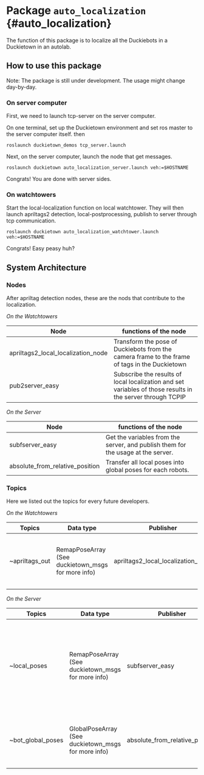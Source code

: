 # Package `auto_localization` {#auto_localization}




The function of this package is to localize all the Duckiebots in a Duckietown in an autolab.

## How to use this package

Note: The package is still under development. The usage might change day-by-day.

### On server computer

First, we need to launch tcp-server on the server computer.

On one terminal, set up the Duckietown environment and set ros master to the server computer itself. then

    roslaunch duckietown_demos tcp_server.launch

Next, on the server computer, launch the node that get messages.

    roslaunch duckietown auto_localization_server.launch veh:=$HOSTNAME

Congrats! You are done with server sides.

### On watchtowers

Start the local-localization function on local watchtower. They will then launch apriltags2 detection, local-postprocessing, publish to server through tcp communication.

    roslaunch duckietown auto_localization_watchtower.launch veh:=$HOSTNAME

Congrats! Easy peasy huh?

## System Architecture

###  Nodes

After apriltag detection nodes, these are the nods that contribute to the localization.

*On the Watchtowers*

| Node         | functions of the node                               |
|--------------|-----------------------------------------------------|
| apriltags2_local_localization_node | Transform the pose of Duckiebots from the camera frame to the frame of tags in the Duckietown   |
| pub2server_easy | Subscribe the results of local localization and set variables of those results in the server through TCPIP |

*On the Server*

| Node         | functions of the node                               |
|--------------|-----------------------------------------------------|
| subfserver_easy | Get the variables from the server, and publish them for the usage at the server. |
| absolute_from_relative_position | Transfer all local poses into global poses for each robots. |

### Topics

Here we listed out the topics for every future developers.

*On the Watchtowers*

| Topics       | Data type         |  Publisher         | Subscriber           | Description |
|--------------|-------------------|--------------------|----------------------| ----------- |
| ~apriltags_out | RemapPoseArray (See duckietown_msgs for more info)   |  apriltags2_local_localization_node | pub2server_easy  | Messages contain poses of Duckiebots w.r.t local tags in Duckietown |

*On the Server*

| Topics       | Data type         |  Publisher         | Subscriber           | Description |
|--------------|-------------------|--------------------|----------------------| ----------- |
| ~local_poses | RemapPoseArray (See duckietown_msgs for more info)   |  subfserver_easy | absolute_from_relative_position | Messages contain poses of Duckiebots w.r.t local tags in Duckietown. Should be transfer to World frame in the next step |
| ~bot_global_poses | GlobalPoseArray (See duckietown_msgs for more info)   |  absolute_from_relative_position | (None) | Messages contain poses of Duckiebots w.r.t global frame in Duckietown. |
